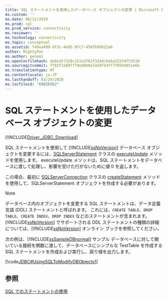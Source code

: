 ```yaml
---
title: SQL ステートメントを使用したデータベース オブジェクトの変更 | Microsoft Docs
ms.custom: ''
ms.date: 08/12/2019
ms.prod: sql
ms.prod_service: connectivity
ms.reviewer: ''
ms.technology: connectivity
ms.topic: conceptual
ms.assetid: f49ea499-df3c-4e85-9fc7-450fb99622a6
author: MightyPen
ms.author: genemi
ms.openlocfilehash: de8e357328c151e3762f324dcbeba2525df53530
ms.sourcegitcommit: ff82f3260ff79ed860a7a58f54ff7f0594851e6b
ms.translationtype: HT
ms.contentlocale: ja-JP
ms.lasthandoff: 03/29/2020
ms.locfileid: "69026562"
---
```

# <a name="using-an-sql-statement-to-modify-database-objects"></a>SQL ステートメントを使用したデータベース オブジェクトの変更

[!INCLUDE[Driver_JDBC_Download](../../includes/driver_jdbc_download.md)]

SQL ステートメントを使用して [!INCLUDE[ssNoVersion](../../includes/ssnoversion-md.md)] データベース オブジェクトを変更するには、[SQLServerStatement](../../connect/jdbc/reference/sqlserverstatement-class.md) クラスの [executeUpdate](../../connect/jdbc/reference/executeupdate-method-sqlserverstatement.md) メソッドを使用します。 executeUpdate メソッドは、SQL ステートメントをデータベースに渡して処理し、影響を受けた行がないために値 0 を返します。

この場合、最初に [SQLServerConnection](../../connect/jdbc/reference/sqlserverconnection-class.md) クラスの [createStatement](../../connect/jdbc/reference/createstatement-method-sqlserverconnection.md) メソッドを使用して、SQLServerStatement オブジェクトを作成する必要があります。

> [!NOTE]  
> データベース内のオブジェクトを変更する SQL ステートメントは、データ定義言語 (DDL) ステートメントと呼ばれます。 これには、`CREATE TABLE`、`DROP TABLE`、`CREATE INDEX`、`DROP INDEX` などのステートメントが含まれます。 [!INCLUDE[ssNoVersion](../../includes/ssnoversion-md.md)] でサポートされる DDL ステートメントの種類の詳細については、[!INCLUDE[ssNoVersion](../../includes/ssnoversion-md.md)] オンライン ブックを参照してください。

次の例は、[!INCLUDE[ssSampleDBnormal](../../includes/sssampledbnormal_md.md)] サンプル データベースに対して開いている接続を関数に渡して、データベースにシンプルな TestTable を作成する SQL ステートメントを作成および実行し、戻り値を出力します。

[!code[JDBC#UsingSQLToModifyDBObjects1](../../connect/jdbc/codesnippet/Java/using-an-sql-statement-t_0_1.java)]

## <a name="see-also"></a>参照

[SQL でのステートメントの使用](../../connect/jdbc/using-statements-with-sql.md)
